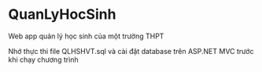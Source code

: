 # QuanLyHocSinh
Web app quản lý học sinh của một trường THPT

Nhớ thực thi file QLHSHVT.sql và cài đặt database trên ASP.NET MVC trước khi chạy chương trình

